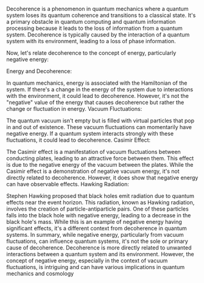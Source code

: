 ﻿Decoherence is a phenomenon in quantum mechanics where a quantum system loses its quantum coherence and transitions to a classical state. It's a primary obstacle in quantum computing and quantum information processing because it leads to the loss of information from a quantum system. Decoherence is typically caused by the interaction of a quantum system with its environment, leading to a loss of phase information.

Now, let's relate decoherence to the concept of energy, particularly negative energy:

Energy and Decoherence:

In quantum mechanics, energy is associated with the Hamiltonian of the system. If there's a change in the energy of the system due to interactions with the environment, it could lead to decoherence. However, it's not the "negative" value of the energy that causes decoherence but rather the change or fluctuation in energy.
Vacuum Fluctuations:

The quantum vacuum isn't empty but is filled with virtual particles that pop in and out of existence. These vacuum fluctuations can momentarily have negative energy. If a quantum system interacts strongly with these fluctuations, it could lead to decoherence.
Casimir Effect:

The Casimir effect is a manifestation of vacuum fluctuations between conducting plates, leading to an attractive force between them. This effect is due to the negative energy of the vacuum between the plates. While the Casimir effect is a demonstration of negative vacuum energy, it's not directly related to decoherence. However, it does show that negative energy can have observable effects.
Hawking Radiation:

Stephen Hawking proposed that black holes emit radiation due to quantum effects near the event horizon. This radiation, known as Hawking radiation, involves the creation of particle-antiparticle pairs. One of these particles falls into the black hole with negative energy, leading to a decrease in the black hole's mass. While this is an example of negative energy having significant effects, it's a different context from decoherence in quantum systems.
In summary, while negative energy, particularly from vacuum fluctuations, can influence quantum systems, it's not the sole or primary cause of decoherence. Decoherence is more directly related to unwanted interactions between a quantum system and its environment. However, the concept of negative energy, especially in the context of vacuum fluctuations, is intriguing and can have various implications in quantum mechanics and cosmology